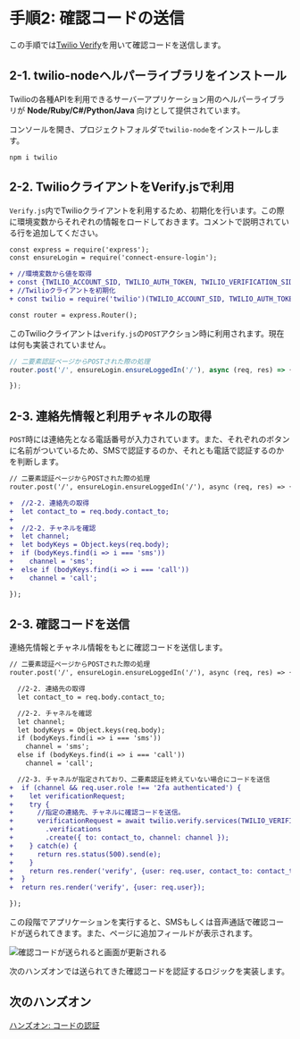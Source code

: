 # 手順2: 確認コードの送信

この手順では[Twilio Verify](https://jp.twilio.com/verify)を用いて確認コードを送信します。

## 2-1. twilio-nodeヘルパーライブラリをインストール

Twilioの各種APIを利用できるサーバーアプリケーション用のヘルパーライブラリが __Node/Ruby/C#/Python/Java__ 向けとして提供されています。

コンソールを開き、プロジェクトフォルダで`twilio-node`をインストールします。

```
npm i twilio
```

## 2-2. TwilioクライアントをVerify.jsで利用

`Verify.js`内でTwilioクライアントを利用するため、初期化を行います。この際に環境変数からそれぞれの情報をロードしておきます。コメントで説明されている行を追加してください。

```diff js
const express = require('express');
const ensureLogin = require('connect-ensure-login');

+ //環境変数から値を取得
+ const {TWILIO_ACCOUNT_SID, TWILIO_AUTH_TOKEN, TWILIO_VERIFICATION_SID} = process.env;
+ //Twilioクライアントを初期化
+ const twilio = require('twilio')(TWILIO_ACCOUNT_SID, TWILIO_AUTH_TOKEN);

const router = express.Router();

```

このTwilioクライアントは`verify.js`の`POST`アクション時に利用されます。現在は何も実装されていません。

```js
// 二要素認証ページからPOSTされた際の処理
router.post('/', ensureLogin.ensureLoggedIn('/'), async (req, res) => {

});
```

## 2-3. 連絡先情報と利用チャネルの取得

`POST`時には連絡先となる電話番号が入力されています。また、それぞれのボタンに名前がついているため、SMSで認証するのか、それとも電話で認証するのかを判断します。

```diff js
// 二要素認証ページからPOSTされた際の処理
router.post('/', ensureLogin.ensureLoggedIn('/'), async (req, res) => {

+  //2-2. 連絡先の取得
+  let contact_to = req.body.contact_to;
+
+  //2-2. チャネルを確認
+  let channel;
+  let bodyKeys = Object.keys(req.body);
+  if (bodyKeys.find(i => i === 'sms'))
+    channel = 'sms';
+  else if (bodyKeys.find(i => i === 'call'))
+    channel = 'call';

});
```

## 2-3. 確認コードを送信

連絡先情報とチャネル情報をもとに確認コードを送信します。

```diff js
// 二要素認証ページからPOSTされた際の処理
router.post('/', ensureLogin.ensureLoggedIn('/'), async (req, res) => {

  //2-2. 連絡先の取得
  let contact_to = req.body.contact_to;

  //2-2. チャネルを確認
  let channel;
  let bodyKeys = Object.keys(req.body);
  if (bodyKeys.find(i => i === 'sms'))
    channel = 'sms';
  else if (bodyKeys.find(i => i === 'call'))
    channel = 'call';

  //2-3. チャネルが指定されており、二要素認証を終えていない場合にコードを送信
+  if (channel && req.user.role !== '2fa authenticated') {
+    let verificationRequest;
+    try {
+      //指定の連絡先、チャネルに確認コードを送信。
+      verificationRequest = await twilio.verify.services(TWILIO_VERIFICATION_SID)
+        .verifications
+        .create({ to: contact_to, channel: channel });
+    } catch(e) {
+      return res.status(500).send(e);
+    }
+    return res.render('verify', {user: req.user, contact_to: contact_to});
+  }
+  return res.render('verify', {user: req.user});

});
```

この段階でアプリケーションを実行すると、SMSもしくは音声通話で確認コードが送られてきます。また、ページに追加フィールドが表示されます。

![確認コードが送られると画面が更新される](../assets/03-verification-sent.png)

次のハンズオンでは送られてきた確認コードを認証するロジックを実装します。

## 次のハンズオン

[ハンズオン: コードの認証](../04-Verify-2FA-Code/00-Overview.md)


